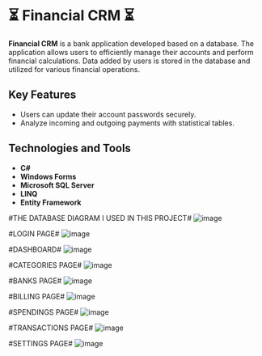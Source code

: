 # ⏳ Financial CRM ⏳

**Financial CRM** is a bank application developed based on a database. The application allows users to efficiently manage their accounts and perform financial calculations. Data added by users is stored in the database and utilized for various financial operations.

## Key Features
- Users can update their account passwords securely.  
- Analyze incoming and outgoing payments with statistical tables.

## Technologies and Tools
- **C#**  
- **Windows Forms**  
- **Microsoft SQL Server**  
- **LINQ**  
- **Entity Framework**

#THE DATABASE DIAGRAM I USED IN THIS PROJECT#
![image](https://github.com/user-attachments/assets/5b7e7714-0367-45ce-9921-c4f6e3200e8c)

#LOGIN PAGE#
![image](https://github.com/user-attachments/assets/513eefee-ecda-41f4-b296-1bcdc5b8837f)

#DASHBOARD#
![image](https://github.com/user-attachments/assets/6f064d24-3e7e-4248-8b47-4f5727e5a7d3)

#CATEGORIES PAGE#
![image](https://github.com/user-attachments/assets/f5085de8-91f6-4db8-82cb-343ca46d25d8)

#BANKS PAGE#
![image](https://github.com/user-attachments/assets/a3dc2995-c1ff-40c7-b7c3-66e21768d524)

#BILLING PAGE#
![image](https://github.com/user-attachments/assets/59bd2577-feb3-41c6-8db9-77e37d439091)

#SPENDINGS PAGE#
![image](https://github.com/user-attachments/assets/db40c151-fa19-4282-87b1-034a933890a5)

#TRANSACTIONS PAGE#
![image](https://github.com/user-attachments/assets/463473e8-8354-40c4-8ea1-30c4f81783ed)

#SETTINGS PAGE#
![image](https://github.com/user-attachments/assets/490beec4-803c-4826-869b-62a84cf668ef)




